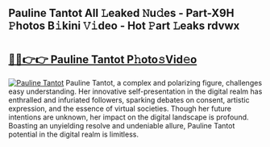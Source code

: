 ## Pauline Tantot All 𝙻eaked 𝙽u𝚍es - Part-X9H 𝙿hotos B𝚒kini 𝚅𝚒deo - Hot 𝙿art 𝙻eaks rdvwx

# <h2><a href="http://ld3bx3u.urlbe.top/?page=Pauline+Tantot">🔗🔗👉👉 Pauline Tantot P𝚑oto𝚜Vid𝚎o</a></h2>

[![Pauline Tantot](https://i.imgur.com/eBuTRDB.gif)](http://ld3bx3u.urlbe.top/?page=Pauline+Tantot)
Pauline Tantot, a complex and polarizing figure, challenges easy understanding. Her innovative self-presentation in the digital realm has enthralled and infuriated followers, sparking debates on consent, artistic expression, and the essence of virtual societies. Though her future intentions are unknown, her impact on the digital landscape is profound. Boasting an unyielding resolve and undeniable allure, Pauline Tantot potential in the digital realm is limitless.
